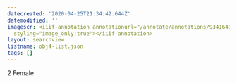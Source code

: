 ```yaml
---
datecreated: '2020-04-25T21:34:42.644Z'
datemodified: ''
imagescr: <iiif-annotation annotationurl="/annotate/annotations/9341649e-873c-11ea-a408-5254008afee6.json"
  styling="image_only:true"></iiif-annotation>
layout: searchview
listname: obj4-list.json
tags: []
---
```

2 Female